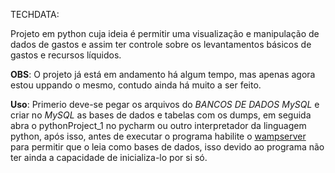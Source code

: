 TECHDATA:

Projeto em python cuja ideia é permitir uma visualização e manipulação de dados de gastos e assim ter controle sobre os levantamentos básicos de gastos e recursos líquidos. 

**OBS**: O projeto já está em andamento há algum tempo, mas apenas agora estou uppando o mesmo, contudo ainda há muito a ser feito.

**Uso**: Primerio deve-se pegar os arquivos do *BANCOS DE DADOS MySQL* e criar no *MySQL* as bases de dados e tabelas com os dumps, em seguida abra o pythonProject_1 no pycharm ou outro interpretador da linguagem python, após isso, antes de executar o programa habilite o [wampserver](https://www.wampserver.com/en/) para permitir que o leia como bases de dados, isso devido ao programa não ter ainda a capacidade de inicializa-lo por si só.
